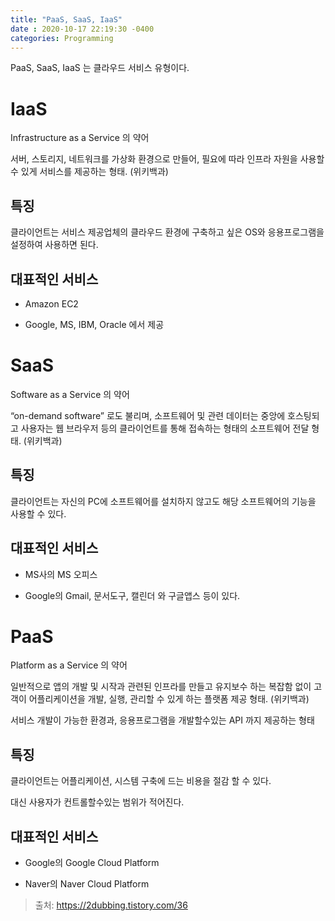 ```yaml
---
title: "PaaS, SaaS, IaaS"
date : 2020-10-17 22:19:30 -0400
categories: Programming
---
```


PaaS, SaaS, IaaS 는 클라우드 서비스 유형이다.


# IaaS 

Infrastructure as a Service 의 약어

서버, 스토리지, 네트워크를 가상화 환경으로 만들어, 필요에 따라 인프라 자원을 사용할 수 있게 서비스를 제공하는 형태. (위키백과)

## 특징 

클라이언트는 서비스 제공업체의 클라우드 환경에 구축하고 싶은 OS와 응용프로그램을 설정하여 사용하면 된다.

## 대표적인 서비스

- Amazon EC2

- Google, MS, IBM, Oracle 에서 제공


# SaaS 

Software as a Service 의 약어

“on-demand software” 로도 불리며, 소프트웨어 및 관련 데이터는 중앙에 호스팅되고 사용자는 웹 브라우저 등의 클라이언트를 통해 접속하는 형태의 소프트웨어 전달 형태. (위키백과)

## 특징

클라이언트는 자신의 PC에 소프트웨어를 설치하지 않고도 해당 소프트웨어의 기능을 사용할 수 있다.

## 대표적인 서비스

- MS사의 MS 오피스

- Google의 Gmail, 문서도구, 캘린더 와 구글앱스 등이 있다.


# PaaS

Platform as a Service 의 약어

일반적으로 앱의 개발 및 시작과 관련된 인프라를 만들고 유지보수 하는 복잡함 없이 고객이 어플리케이션을 개발, 실행, 관리할 수 있게 하는 플랫폼 제공 형태. (위키백과)

서비스 개발이 가능한 환경과, 응용프로그램을 개발할수있는 API 까지 제공하는 형태

## 특징

클라이언트는 어플리케이션, 시스템 구축에 드는 비용을 절감 할 수 있다.

대신 사용자가 컨트롤할수있는 범위가 적어진다.

## 대표적인 서비스

- Google의 Google Cloud Platform

- Naver의 Naver Cloud Platform



> 출처: https://2dubbing.tistory.com/36
